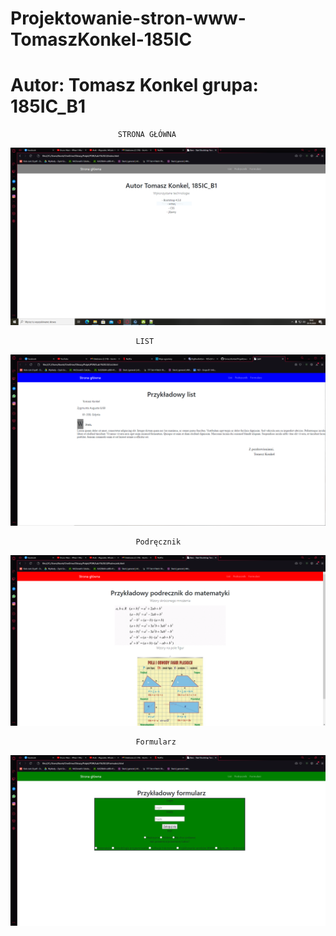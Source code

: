 # Projektowanie-stron-www-TomaszKonkel-185IC



# Autor: Tomasz Konkel grupa: 185IC_B1

							STRONA GŁÓWNA

![alt text]( https://github.com/TomaszKonkel/Projektowanie-stron-www-TomaszKonkel-185IC/blob/main/1.png)
						 
								LIST
![alt text]( https://github.com/TomaszKonkel/Projektowanie-stron-www-TomaszKonkel-185IC/blob/main/2.png)

									
								Podręcznik
![alt text]( https://github.com/TomaszKonkel/Projektowanie-stron-www-TomaszKonkel-185IC/blob/main/3.png)
								

								Formularz
![alt text](https://github.com/TomaszKonkel/Projektowanie-stron-www-TomaszKonkel-185IC/blob/main/4.png)							